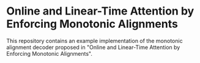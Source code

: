 # Online and Linear-Time Attention by Enforcing Monotonic Alignments

This repository contains an example implementation of the monotonic alignment decoder proposed in "Online and Linear-Time Attention by Enforcing Monotonic Alignments".
